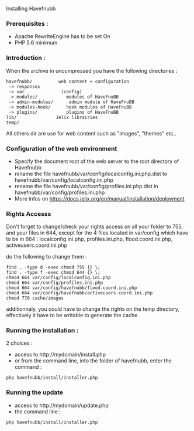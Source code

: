 Installing Havefnubb

### Prerequisites :

- Apache RewriteEngine has to be set On
- PHP 5.6 minimum

### Introduction :

When the archive in uncompressed you have the following directories :

    havefnubb/          web content + configuration
     -> responses
     -> var              (config)
     -> modules/           modules of HaveFnuBB
     -> admin-modules/      admin module of HaveFnuBB
     -> modules-hook/      hook modules of HaveFnuBB 
     -> plugins/           plugins of HaveFnuBB
    lib/               Jelix librairies 
    temp/
    
All others dir are use for web content such as "images", "themes" etc..
 
 
### Configuration of the web environment
 
- Specify the document root of the web server to the root directory of Havefnubb
- rename the file havefnubb/var/config/localconfig.ini.php.dist to havefnubb/var/config/localconfig.ini.php
- rename the file havefnubb/var/config/profiles.ini.php.dist in havefnubb/var/config/profiles.ini.php
- More infos on https://docs.jelix.org/en/manual/installation/deployment


### Rights Accesss 

Don't forget to change/check your rights access on all your folder to 755, and your files in 644,
except for the 4 files located in var/config which have to be in 664 : localconfig.ini.php, profiles.ini.php, flood.coord.ini.php, activeusers.coord.ini.php

do the following to change them :

```
find . -type d -exec chmod 755 {} \;
find . -type f -exec chmod 644 {} \;    
chmod 664 var/config/localconfig.ini.php
chmod 664 var/config/profiles.ini.php
chmod 664 var/config/havefnubb/flood.coord.ini.php
chmod 664 var/config/havefnubb/activeusers.coord.ini.php
chmod 770 cache/images
```

additionnaly, you could have to change the rights on the temp directory,
effectively it have to be writable to generate the cache

### Running the installation :

2 choices :


* access to http://mydomain/install.php
* or from the command line, into the folder of havefnubb, enter 
  the command :

```
php havefnubb/install/installer.php
```

### Running the update

* access to http://mydomain/update.php
* the command line :

```
php havefnubb/install/installer.php
```

